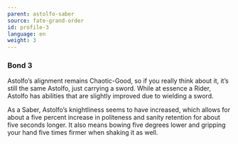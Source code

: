 ```yaml
---
parent: astolfo-saber
source: fate-grand-order
id: profile-3
language: en
weight: 3
---
```


### Bond 3

Astolfo’s alignment remains Chaotic-Good, so if you really think about it, it’s still the same Astolfo, just carrying a sword. While at essence a Rider, Astolfo has abilities that are slightly improved due to wielding a sword.

As a Saber, Astolfo’s knightliness seems to have increased, which allows for about a five percent increase in politeness and sanity retention for about five seconds longer. It also means bowing five degrees lower and gripping your hand five times firmer when shaking it as well.
